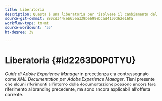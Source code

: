 ```yaml
---
title: Liberatoria
description: Questa è una liberatoria per risolvere il cambiamento del nome del prodotto di XML Documentation per Adobe Experience Manager a guide AEM
source-git-commit: 880cd344ceb65ea339be699ebcad41c0d62e168a
workflow-type: tm+mt
source-wordcount: '56'
ht-degree: 3%

---
```


# Liberatoria {#id2263D0P0TYU}

*Guide di Adobe Experience Manager* in precedenza era contrassegnato come *XML Documentation per Adobe Experience Manager*. Tieni presente che alcuni riferimenti all’interno della documentazione possono ancora fare riferimento al branding precedente, ma sono ancora applicabili all’offerta corrente.
